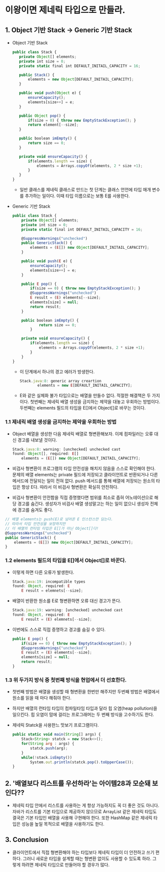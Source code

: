 # 이왕이면 제네릭 타입으로 만들라.

## 1. Object 기반 Stack -> Generic 기반 Stack

- Object 기반 Stack

     ```js
     public class Stack {
        private Object[] elements;
        private int size = 0;
        private static final int DEFAULT_INITAIL_CAPACITY = 16;

        public Stack() {
            elements = new Object[DEFAULT_INITAIL_CAPACITY];
        }

        public void push(Object e) {
            ensureCapacity();
            elements[size++] = e;
        }

        public Object pop() {
            if(size = 0) { throw new EmptyStackException(); }
            return element[--size];
        }

        public boolean imEmpty() {
            return size == 0;
        }

        private void ensureCapacity() {
            if(elements.length == size) {
                elements = Arrays.copyOf(elements, 2 * size +1);
            }
        }
    }
    ```
    - 일반 클래스를 제네릭 클래스로 만드는 첫 단계는 클래스 언언에 타입 매개 변수를 추가하는 일이다. 이때 타입 이름으로는 보통 E를 사용한다.

- Generic 기반 Stack

    ```js
    public class Stack {
        private Object[] elements;
        private int size = 0;
        private static final int DEFAULT_INITAIL_CAPACITY = 16;

        @SuppressWarnings("unchecked")
        public GenericStack() {
            elements = (E[]) new Object[DEFAULT_INITAIL_CAPACITY];
        }

        public void push(E e) {
            ensureCapacity();
            elements[size++] = e;
        }

        public E pop() {
            if(size == 0) { throw new EmptyStackException(); }
            @SuppressWarnings("unchecked")
            E result = (E) elements[--size];
            elements[size] = null;
            return result;
        }

        public boolean imEmpty() {
                return size == 0;
            }

        private void ensureCapacity() {
            if(elements.length == size) {
                elements = Arrays.copyOf(elements, 2 * size +1);
            }
        }
    }
    ```

    - 이 단계에서 하나의 경고 에러가 방생한다.
        ```js
        Stack.java:8: generic array creartion
                elements = new E[DEFAULT_INITAIL_CAPACITY];
        ```
    
    - E와 같은 실체화 불가 타입으로는 배열을 만들수 없다. 적절한 해결책은 두 가지이다. 첫번째는 제네릭 배열 생성을 금지하는 제약을 대놓고 우회하는 방법이다. 두번째는 elements 필드의 타입을 E[]에서 Object[]로 바꾸는 것이다.


### 1.1 제네릭 배열 생성을 금지하는 제약을 우회하는 방법

- Object 배열을 생성한 다음 제네릭 배열로 형변환해보자. 이제 컴파일러는 오류 대신 경고를 내보낼 것이다.
    
    ```js
    Stack.java:8: warning: [unchecked] unchecked cast
    found: Object[], required: E[]
        elements = (E[]) new Object[DEFAULT_INITAIL_CAPACITY];
    ```

- 비검사 형변환이 프로그램의 타입 안전성을 해치지 않음을 스스로 확인해야 한다. 문제의 배열 elements는 private 필드에 저장되고 클라이언트로 반환되거나 다른 메서드에 전달되는 일이 전혀 없다. push 메서드를 통해 배열에 저장되는 원소의 타입은 항상 E다. 따라서 이 비검사 형변환은 확실히 안전하다.

- 비검사 형변환이 안전함을 직접 증명했다면 범위를 최소로 좁혀 어노테이션으로 해당 경고를 숨긴다. 생성자가 비검사 배열 생성말고는 하는 일이 없으니 생성자 전체에 경고를 숨겨도 좋다.

```js
// 배열 elements는 push(E)로 넘어온 E 인스턴스만 담는다.
// 따라서 타입 안전성을 보장하지만 
// 이 배열의 런타임 타입은 E[]가 아닌 Object[]다!
@SuppressWarnings("unchecked")
public GenericStack() {
    elements = (E[]) new Object[DEFAULT_INITAIL_CAPACITY];
}
```

### 1.2 elements 필드의 타입을 E[]에서 Object[]로 바꾼다.

- 이렇게 하면 다른 오류가 발생한다.

    ```js
    Stack.java:19: incompatible types
    found: Object, required: E
        E result = elemnets[--size];
    ```

- 배열이 반환한 원소를 E로 형변환하면 오류 대신 경고가 뜬다.

    ```js
    Stack.java:19: warning: [unchecked] unchecked cast
    found: Object, required: E
        E result = (E) elemnets[--size];
    ```

- 이번에도 스스로 직접 증명하고 경고를 숨길 수 있다.
    ```js
    public E pop() {
        if(size == 0) { throw new EmptyStackException(); }
        @SuppressWarnings("unchecked")
        E result = (E) elements[--size];
        elements[size] = null;
        return result;
    }
    ```

### 1.3 위 두가지 방식 중 첫번째 방식을 현업에서 더 선호한다.

- 첫번째 방법은 배열을 생성할 때 형변환을 한번만 해주지만 두번째 방법은 배열에서 원소를 읽을 때 마다 해줘야 한다.

- 하지만 배열의 런타임 타입이 컴파일타임 타입과 달라 힙 오염(heap pollution)을 일으킨다. 힙 오염이 맘에 걸리는 프로그래머는 두 번째 방식을 고수하기도 한다.

- 제네릭 Statck을 사용한느 맛보기 프로그램이다.

    ```js
    public static void main(String[] args) {
        Stack<String> statck = new Stack<>();
        for(String arg : args) {
            statck.push(arg);
        }
        while(!stack.isEmpty())
            System.out.println(statck.pop().toUpperCase());
    }
    ```

## 2. '배열보다 리스트를 우선하라'는 아이템28과 모순돼 보인다??

- 제네릭 타입 안에서 리스트를 사용하는 게 항상 가능하지도 꼭 더 좋은 것도 아니다. 자바가 리스트를 기본 타입으로 제공하지 않으므로 ArrayList 같은 제네릭 타입도 결국은 기본 타입인 배열을 사용해 구현해야 한다. 또한 HashMap 같은 제네릭 타입은 성능을 높일 목적으로 배열을 사용하기도 한다.

## 3. Conclusion

- 클라이언트에서 직접 형변환해야 하는 타입보다 제네릭 타입이 더 안전하고 쓰기 편하다. 그러니 새로운 타입을 설계할 때는 형변환 없이도 사용할 수 있도록 하라. 그렇게 하려면 제네릭 타입으로 만들어야 할 경우가 많다.